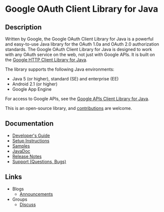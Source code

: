 # Google OAuth Client Library for Java

## Description

Written by Google, the Google OAuth Client Library for Java is a powerful and easy-to-use Java library for the OAuth 1.0a and OAuth 2.0 authorization standards. The Google OAuth Client Library for Java is designed to work with any OAuth service on the web, not just with Google APIs. It is built on the [Google HTTP Client Library for Java](https://github.com/google/google-http-java-client).

The library supports the following Java environments:
 - Java 5 (or higher), standard (SE) and enterprise (EE)
 - Android 2.1 (or higher)
 - Google App Engine

For access to Google APIs, see the [Google APIs Client Library for Java](https://github.com/google/google-api-java-client).

This is an open-source library, and [contributions](https://developers.google.com/api-client-library/java/google-oauth-java-client/contribute) are welcome.

## Documentation
- [Developer's Guide](https://developers.google.com/api-client-library/java/google-oauth-java-client/)
- [Setup Instructions](https://developers.google.com/api-client-library/java/google-oauth-java-client/setup)
- [Samples](https://developers.google.com/api-client-library/java/google-oauth-java-client/samples)
- [JavaDoc](https://developers.google.com/api-client-library/java/google-oauth-java-client/reference/index)
- [Release Notes](https://developers.google.com/api-client-library/java/google-oauth-java-client/release-notes)
- [Support (Questions, Bugs)](https://developers.google.com/api-client-library/java/google-oauth-java-client/support)

## Links
- Blogs
  - [Announcements](http://google-oauth-java-client.blogspot.com/)
- Groups
  - [Discuss](http://groups.google.com/group/google-oauth-java-client)

